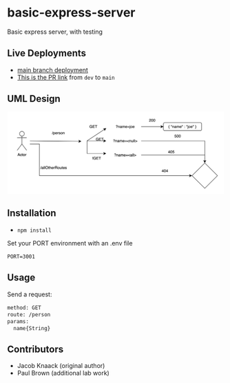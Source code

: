 # basic-express-server

Basic express server, with testing


## Live Deployments
- [main branch deployment](https://basic-express-server-with-tests.onrender.com)
- [This is the PR link](https://github.com/0xQuasark/basic-express-server/pull/2) from `dev` to `main`

## UML Design
![UML Design](image.png)


## Installation

* `npm install`

Set your PORT environment with an .env file

```text
PORT=3001
```

## Usage

Send a request:

```text
method: GET
route: /person
params:
  name{String}
```

## Contributors

- Jacob Knaack (original author)
- Paul Brown (additional lab work)

